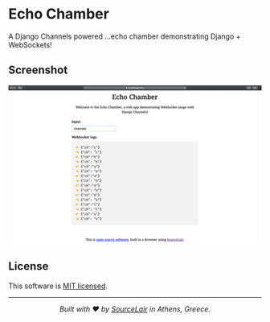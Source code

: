 # Echo Chamber

A Django Channels powered ...echo chamber demonstrating Django + WebSockets!

## Screenshot

![Echo Chamber Screenshot](./screenshot.png)

## License

This software is [MIT licensed](./LICENSE).

---

<p align="center">
  <i>Built with ❤️ by <a href="https://www.sourcelair.com">SourceLair</a> in Athens, Greece.</i>
</p>
